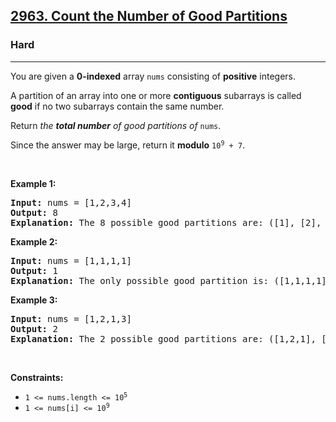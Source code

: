 <h2><a href="https://leetcode.com/problems/count-the-number-of-good-partitions/">2963. Count the Number of Good Partitions</a></h2><h3>Hard</h3><hr><div bis_skin_checked="1"><p>You are given a <strong>0-indexed</strong> array <code>nums</code> consisting of <strong>positive</strong> integers.</p>

<p>A partition of an array into one or more <strong>contiguous</strong> subarrays is called <strong>good</strong> if no two subarrays contain the same number.</p>

<p>Return <em>the <strong>total number</strong> of good partitions of </em><code>nums</code>.</p>

<p>Since the answer may be large, return it <strong>modulo</strong> <code>10<sup>9</sup> + 7</code>.</p>

<p>&nbsp;</p>
<p><strong class="example">Example 1:</strong></p>

<pre><strong>Input:</strong> nums = [1,2,3,4]
<strong>Output:</strong> 8
<strong>Explanation:</strong> The 8 possible good partitions are: ([1], [2], [3], [4]), ([1], [2], [3,4]), ([1], [2,3], [4]), ([1], [2,3,4]), ([1,2], [3], [4]), ([1,2], [3,4]), ([1,2,3], [4]), and ([1,2,3,4]).
</pre>

<p><strong class="example">Example 2:</strong></p>

<pre><strong>Input:</strong> nums = [1,1,1,1]
<strong>Output:</strong> 1
<strong>Explanation:</strong> The only possible good partition is: ([1,1,1,1]).
</pre>

<p><strong class="example">Example 3:</strong></p>

<pre><strong>Input:</strong> nums = [1,2,1,3]
<strong>Output:</strong> 2
<strong>Explanation:</strong> The 2 possible good partitions are: ([1,2,1], [3]) and ([1,2,1,3]).
</pre>

<p>&nbsp;</p>
<p><strong>Constraints:</strong></p>

<ul>
	<li><code>1 &lt;= nums.length &lt;= 10<sup>5</sup></code></li>
	<li><code>1 &lt;= nums[i] &lt;= 10<sup>9</sup></code></li>
</ul>
</div>